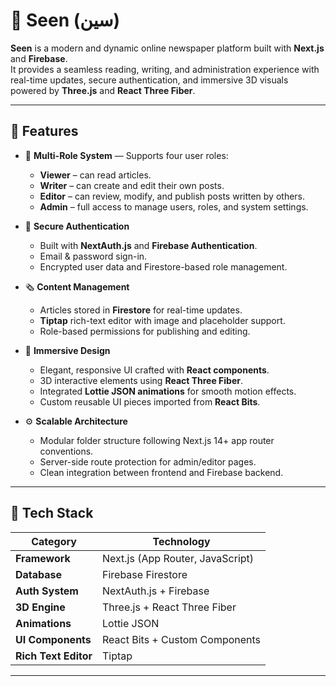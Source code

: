 # 📰 Seen (سين)

**Seen** is a modern and dynamic online newspaper platform built with **Next.js** and **Firebase**.  
It provides a seamless reading, writing, and administration experience with real-time updates, secure authentication, and immersive 3D visuals powered by **Three.js** and **React Three Fiber**.

---

## 🚀 Features

- 🧩 **Multi-Role System** — Supports four user roles:
  - **Viewer** – can read articles.
  - **Writer** – can create and edit their own posts.
  - **Editor** – can review, modify, and publish posts written by others.
  - **Admin** – full access to manage users, roles, and system settings.

- 🔐 **Secure Authentication**
  - Built with **NextAuth.js** and **Firebase Authentication**.
  - Email & password sign-in.
  - Encrypted user data and Firestore-based role management.

- 🗞️ **Content Management**
  - Articles stored in **Firestore** for real-time updates.
  - **Tiptap** rich-text editor with image and placeholder support.
  - Role-based permissions for publishing and editing.

- 🎨 **Immersive Design**
  - Elegant, responsive UI crafted with **React components**.
  - 3D interactive elements using **React Three Fiber**.
  - Integrated **Lottie JSON animations** for smooth motion effects.
  - Custom reusable UI pieces imported from **React Bits**.

- ⚙️ **Scalable Architecture**
  - Modular folder structure following Next.js 14+ app router conventions.
  - Server-side route protection for admin/editor pages.
  - Clean integration between frontend and Firebase backend.

---

## 🧠 Tech Stack

| Category | Technology |
|-----------|-------------|
| **Framework** | Next.js (App Router, JavaScript) |
| **Database** | Firebase Firestore |
| **Auth System** | NextAuth.js + Firebase |
| **3D Engine** | Three.js + React Three Fiber |
| **Animations** | Lottie JSON |
| **UI Components** | React Bits + Custom Components |
| **Rich Text Editor** | Tiptap |

---


